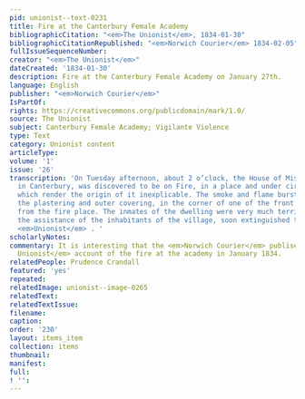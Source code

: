 ```yaml
---
pid: unionist--text-0231
title: Fire at the Canterbury Female Academy
bibliographicCitation: "<em>The Unionist</em>, 1834-01-30"
bibliographicCitationRepublished: "<em>Norwich Courier</em> 1834-02-05"
fullIssueSequenceNumber: 
creator: "<em>The Unionist</em>"
dateCreated: '1834-01-30'
description: Fire at the Canterbury Female Academy on January 27th.
language: English
publisher: "<em>Norwich Courier</em>"
IsPartOf: 
rights: https://creativecommons.org/publicdomain/mark/1.0/
source: The Unionist
subject: Canterbury Female Academy; Vigilante Violence
type: Text
category: Unionist content
articleType: 
volume: '1'
issue: '26'
transcription: 'On Tuesday afternoon, about 2 o’clock, the House of Miss Crandall,
  in Canterbury, was discovered to be on Fire, in a place and under circumstances
  which render the origin of it inexplicable. The smoke and flame burst out from between
  the plastering and outer covering, in the corner of one of the front rooms, farthest
  from the fire place. The inmates of the dwelling were very much terrified, but with
  the assistance of the inhabitants of the village, soon extinguished the flames.—
  <em>Unionist</em> . '
scholarlyNotes: 
commentary: It is interesting that the <em>Norwich Courier</em> publisehd <em>The
  Unionist</em> account of the fire at the academy in January 1834.
relatedPeople: Prudence Crandall
featured: 'yes'
repeated: 
relatedImage: unionist--image-0265
relatedText: 
relatedTextIssue: 
filename: 
caption: 
order: '230'
layout: items_item
collection: items
thumbnail: 
manifest: 
full: 
! '': 
---
```

